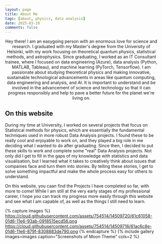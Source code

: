```yaml
---
layout: page
title: About Me
tags: [about, physics, data analysis]
date: 2025-03-10
comments: false
---
```


<center>Hey there! I am an easygoing person with an enormous love for science and research. I graduated with my Master's degree from the University of Helsinki, with my work focusing on theoretical quantum physics, statistical methods, and astrophysics. Since graduating, I worked as an IT Consultant trainee, where I focused on data engineering (Azure), data analysis (Python, MATLAB, Tableau), and machine learning (PyTorch, Tensorflow). I am passionate about studying theoretical physics and making innovative, sustainable technological advancements in areas like quantum computing, data engineering and analysis, and AI. It is important to understand and be involved in the advancement of science and technology so that it can progress responsibly and help to pave a better future for the planet we're living on.</center>

## On this website

During my time at University, I worked on several projects that focus on Statistical methods for physics, which are essentially the fundamental techniques used in more robust Data Analysis projects. I found these to be really cool and enjoyable to work on, and they played a big role in me deciding what I wanted to do after graduating. Since then, I decided to put these skills to work and complete some "real" Data Analysis projects. Not only did I get to fill in the gaps of my knowledge with statistics and data visualisation, but I learned what it takes to creatively think about issues that companies face and turn them into stories. By telling these stories, I get to solve something impactful and make the whole process easy for others to understand. 

On this website, you caan find the Projects I have completed so far, with more to come! While I am still at the very early stages of my professional career, I hope you can track my progress more easily through this website and see what I am capable of, as well as the things I still need to learn.

{% capture images %}
https://cloud.githubusercontent.com/assets/754514/14509720/61c61058-01d6-11e6-93ab-0918515ecd56.png
https://cloud.githubusercontent.com/assets/754514/14509716/61ac6c8e-01d6-11e6-879f-8308883de790.png
{% endcapture %}
{% include gallery images=images caption="Screenshots of Moon Theme" cols=2 %}

